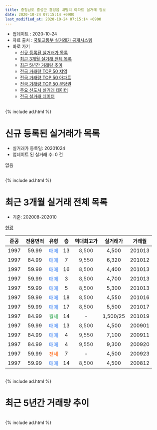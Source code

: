 ```yaml
---
title: 충청남도 홍성군 홍성읍 내법리 아파트 실거래 정보
date: 2020-10-24 07:15:14 +0900
last_modified_at: 2020-10-24 07:15:14 +0900
---
```


* 업데이트 : 2020-10-24
* 자료 출처 : [국토교통부 실거래가 공개시스템](http://rt.molit.go.kr)
* 바로 가기
    * [신규 등록된 실거래가 목록](#신규-등록된-실거래가-목록)
    * [최근 3개월 실거래 전체 목록](#최근-3개월-실거래-전체-목록)
    * [최근 5년간 거래량 추이](#최근-5년간-거래량-추이)
    * [전국 거래량 TOP 50 지역](https://inasie.github.io/apt-trade-info/최근-3개월-전국에서-가장-거래가-많이-발생한-지역)
    * [전국 거래량 TOP 50 아파트](https://inasie.github.io/apt-trade-info/최근-3개월-전국에서-가장-거래가-많이-발생한-아파트)
    * [전국 거래량 TOP 50 분양권](https://inasie.github.io/apt-trade-info/최근-3개월-전국에서-가장-거래가-많이-발생한-분양권)
    * [주요 신도시 실거래 데이터](https://inasie.github.io/apt-trade-info/주요-신도시)
    * [전국 실거래 데이터](https://inasie.github.io/apt-trade-info/전국)
<br>
{% include ad.html %}
<br>

# 신규 등록된 실거래가 목록
* 실거래가 등록일: 20201024
* 업데이트 된 실거래 수: 0 건

없음

<br>
{% include ad.html %}
<br>

# 최근 3개월 실거래 전체 목록
* 기준: 202008-202010


[현광](https://search.naver.com/search.naver?query=%EC%B6%A9%EC%B2%AD%EB%82%A8%EB%8F%84+%ED%99%8D%EC%84%B1%EA%B5%B0+%ED%99%8D%EC%84%B1%EC%9D%8D+%EB%82%B4%EB%B2%95%EB%A6%AC+%ED%98%84%EA%B4%91)

|준공|전용면적|유형|층|역대최고가|실거래가|거래월|
|:---:|:---:|:---:|:---:|:---:|:---:|:---:|
|1997|59.99|<span style="color:#4285f3">매매</span>|13|<span style="color:#444444">8,500</span>|4,500|201013|
|1997|84.99|<span style="color:#4285f3">매매</span>|7|<span style="color:#444444">9,550</span>|6,320|201012|
|1997|59.99|<span style="color:#4285f3">매매</span>|16|<span style="color:#444444">8,500</span>|4,400|201013|
|1997|59.99|<span style="color:#4285f3">매매</span>|3|<span style="color:#444444">8,500</span>|4,700|201013|
|1997|59.99|<span style="color:#4285f3">매매</span>|5|<span style="color:#444444">8,500</span>|5,300|201013|
|1997|59.99|<span style="color:#4285f3">매매</span>|18|<span style="color:#444444">8,500</span>|4,550|201016|
|1997|59.99|<span style="color:#4285f3">매매</span>|17|<span style="color:#444444">8,500</span>|5,500|201017|
|1997|84.99|<span style="color:#34a853">월세</span>|14|<span style="color:#444444">-</span>|1,500/25|201019|
|1997|59.99|<span style="color:#4285f3">매매</span>|13|<span style="color:#444444">8,500</span>|4,500|200901|
|1997|84.99|<span style="color:#4285f3">매매</span>|4|<span style="color:#444444">9,550</span>|7,100|200911|
|1997|84.99|<span style="color:#4285f3">매매</span>|4|<span style="color:#444444">9,550</span>|9,300|200920|
|1997|59.99|<span style="color:#ff5a00">전세</span>|7|<span style="color:#444444">-</span>|4,500|200923|
|1997|59.99|<span style="color:#4285f3">매매</span>|14|<span style="color:#444444">8,500</span>|4,500|200812|


<br>
{% include ad.html %}
<br>

# 최근 5년간 거래량 추이


<div style="width:100%;">
    <canvas id="deal_progress" height="200"></canvas>
</div>

<script>
new Chart(document.getElementById("deal_progress"), {
    type: 'line',
    data: {
        labels: ['201510','201511','201512','201601','201602','201603','201604','201605','201606','201607','201608','201609','201610','201611','201612','201701','201702','201703','201704','201705','201706','201707','201708','201709','201710','201711','201712','201801','201802','201803','201804','201805','201806','201807','201808','201809','201810','201811','201812','201901','201902','201903','201904','201905','201906','201907','201908','201909','201910','201911','201912','202001','202002','202003','202004','202005','202006','202007','202008','202009','202010'],
        datasets: [{
            label: '매매',
            pointRadius: 1,
            data: [1, 2, 5, 0, 3, 4, 1, 0, 0, 1, 1, 1, 3, 0, 0, 2, 2, 4, 2, 4, 3, 1, 5, 1, 3, 1, 2, 5, 5, 2, 0, 3, 1, 3, 4, 0, 0, 1, 1, 3, 0, 1, 2, 2, 1, 4, 2, 4, 1, 2, 2, 1, 1, 1, 0, 1, 3, 4, 1, 3, 7],
            borderColor: "rgba(255, 201, 14, 1)",
            backgroundColor: "rgba(255, 201, 14, 0.5)",
            fill: false,
            lineTension: 0
        },{
            label: '전월세',
            pointRadius: 1,
            data: [2, 1, 1, 5, 0, 1, 1, 1, 0, 1, 4, 1, 0, 0, 1, 2, 2, 2, 2, 0, 3, 1, 2, 4, 6, 4, 0, 0, 1, 0, 0, 1, 2, 3, 0, 3, 1, 1, 1, 2, 0, 2, 1, 1, 1, 0, 4, 2, 1, 1, 2, 3, 1, 2, 0, 1, 2, 0, 0, 1, 1],
            borderColor: "rgba(0, 141, 185, 1)",
            backgroundColor: "rgba(0, 141, 185, 0.5)",
            fill: false,
            lineTension: 0
        }
        ]
    },
    options: {
        responsive: true,
        title: {
            display: false
        },
        tooltips: {
            mode: 'index',
            intersect: false
        },
        hover: {
            mode: 'nearest',
            intersect: true
        },
        scales: {
            xAxes: [{
                display: true,
                scaleLabel: {
                    display: true,
                    labelString: '년/월'
                }
            }],
            yAxes: [{
                display: true,
                ticks: {
                    suggestedMin: 0,
                },
                scaleLabel: {
                    display: true,
                    labelString: '실거래 수'
                }
            }]
        }
    }
});

</script>


<br>
{% include ad.html %}
<br>

